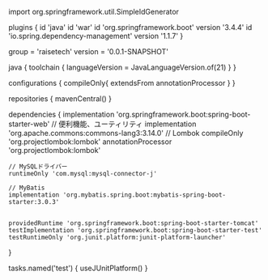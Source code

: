 import org.springframework.util.SimpleIdGenerator

plugins {
	id 'java'
	id 'war'
	id 'org.springframework.boot' version '3.4.4'
	id 'io.spring.dependency-management' version '1.1.7'
}

group = 'raisetech'
version = '0.0.1-SNAPSHOT'

java {
	toolchain {
		languageVersion = JavaLanguageVersion.of(21)
	}
}

configurations {
	compileOnly{
		extendsFrom annotationProcessor
	}
}

repositories {
	mavenCentral()
}

dependencies {
	implementation 'org.springframework.boot:spring-boot-starter-web'
	// 便利機能、ユーティリティ
	implementation 'org.apache.commons:commons-lang3:3.14.0'
	// Lombok
	compileOnly 'org.projectlombok:lombok'
	annotationProcessor 'org.projectlombok:lombok'

	// MySQLドライバー
	runtimeOnly 'com.mysql:mysql-connector-j'

	// MyBatis
	implementation 'org.mybatis.spring.boot:mybatis-spring-boot-starter:3.0.3'


	providedRuntime 'org.springframework.boot:spring-boot-starter-tomcat'
	testImplementation 'org.springframework.boot:spring-boot-starter-test'
	testRuntimeOnly 'org.junit.platform:junit-platform-launcher'
}

tasks.named('test') {
	useJUnitPlatform()
}
